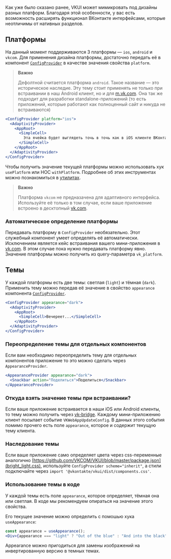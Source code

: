 Как уже было сказано ранее, VKUI может мимикровать под дизайны разных платформ. Благодаря этой особенности,
у вас есть возможность расширять функционал ВКонтакте интерфейсами, которые неотличимы от нативных разделов.

## Платформы

На данный момент поддерживаются 3 платформы — `ios`, `android` и `vkcom`. Для применения дизайна платформы, достаточно
передать её в компонент [`ConfigProvider`](#/ConfigProvider) в качестве значения свойства `platform`.

> **Важно**
>
> Дефолтной считается платформа `android`. Такое название — это историческое наследие. Эту тему стоит применять не только
> при встраивании в наш Android клиент, но и для [m.vk.com](https://m.vk.com). Она так же подходит для разработки
> standalone-приложений (то есть приложений, которые работают как полноценный сайт и никуда не встраиваются)

```jsx static
<ConfigProvider platform="ios">
  <AdaptivityProvider>
    <AppRoot>
      <SimpleCell>
        Эта ячейка будет выглядеть точь в точь как в iOS клиенте ВКонтакте
      </SimpleCell>
    </AppRoot>
  </AdaptivityProvider>
</ConfigProvider>
```

Чтобы получить значение текущей платформы можно использовать хук `usePlatform` или HOC `withPlatform`. Подробнее об
этих инструментах можно познакомиться в [утилитах](#/Utils).

> **Важно**
>
> Платформа `vkcom` не предназачена для адаптивного интерфейса. Используйте её только в том случае, если
> ваше приложение встроено в десктопный [vk.com](https://vk.com).

### Автоматическое определение платформы

Передавать платформу в `ConfigProvider` необязательно. Этот служебный компонент умеет определять её автоматически.
Исключением является кейс встраивания вашего мини-приложения в [vk.com](https://vk.com).
В этом случае пока нужно передавать платформу явно. Значение платформы можно получить из query-параметра `vk_platform`.

## Темы

У каждой платформы есть две темы: светлая (`light`) и тёмная (`dark`).
Применить тему можно передав её значение в свойство `appearance` компонента [`ConfigProvider`](#/ConfigProvider).

```jsx static
<ConfigProvider appearance="dark">
  <AdaptivityProvider>
    <AppRoot>
      <SimpleCell>Вечереет...</SimpleCell>
    </AppRoot>
  </AdaptivityProvider>
</ConfigProvider>
```

### Переопределение темы для отдельных компонентов

Если вам необходимо переопределить тему для отдельных компонентов приложение то это можно сделать через `AppearanceProvider`.

```jsx static
<AppearanceProvider appearance="dark">
  <Snackbar action="Поделиться">Поделиться</Snackbar>
</AppearanceProvider>
```

### Откуда взять значение темы при встраивании?

Если ваше приложение встраивается в наши iOS или Android клиенты, то тему можно получить через [vk-bridge](https://www.npmjs.com/package/@vkontakte/vk-bridge).
Каждому мини-приложению клиент посылает событие `VKWebAppUpdateConfig`. В данных этого события помимо прочего есть поле `appearance`, которое и содержит текущую тему клиента.

### Наследование темы

Если ваше приложение само определяет цвета через css-переменные аналогично [https://github.com/VKCOM/VKUI/blob/master/package.json](bright_light.css), используйте `ConfigProvider scheme="inherit"`, а стили подключайте через `import '@vkontakte/vkui/dist/components.css'`.

### Использование темы в коде

У каждой темы есть поле `appearance`, которое определяет, тёмная она или светлая. В коде мы рекомендуем опираться
на значение этого свойства.

Его текущее значение можно определить с помошью хука `useAppearance`:

```jsx static
const appearance = useAppearance();
<Div>{appearance === "light" ? "Out of the blue" : "And into the black"}</Div>;
```

Appearance можно пригодиться для замены изображений на инвертированную версию в темных темах.
